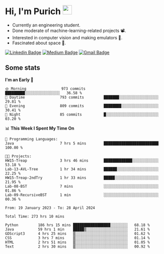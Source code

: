 <h1 align="left">Hi, I'm Purich
<img src="https://media.giphy.com/media/hvRJCLFzcasrR4ia7z/giphy.gif" width="30px"/></h1>

* Currently an engineering student.
* Done moderate of machine-learning-related projects :film_projector:.
* Interested in computer vision and making emulators :space_invader:.
* Fascinated about space :milky_way:.

[![Linkedin Badge](https://img.shields.io/badge/-Purich-blue?style=flat-square&logo=Linkedin&logoColor=white&link=https://www.linkedin.com/in/purich-siritip-16b3b3255/)](https://www.linkedin.com/in/purich-siritip-16b3b3255) [![Medium Badge](https://img.shields.io/badge/-@purich-gray?style=flat-square&labelColor=000000&logo=Medium&link=https://medium.com/@phuritsiritip)](https://medium.com/@phuritsiritip)
[![Gmail Badge](https://img.shields.io/badge/-mark.phurit@gmail.com-c14438?style=flat-square&logo=Gmail&logoColor=white&link=mailto:mark.phurit@gmail.com)](mailto:mark.phurit@gmail.com)

## Some stats

  
  <!--START_SECTION:waka-->
**I'm an Early 🐤** 

```text
🌞 Morning                973 commits         █████████░░░░░░░░░░░░░░░░   36.58 % 
🌆 Daytime                793 commits         ███████░░░░░░░░░░░░░░░░░░   29.81 % 
🌃 Evening                809 commits         ████████░░░░░░░░░░░░░░░░░   30.41 % 
🌙 Night                  85 commits          █░░░░░░░░░░░░░░░░░░░░░░░░   03.20 % 
```


📊 **This Week I Spent My Time On** 

```text
💬 Programming Languages: 
Java                     7 hrs 5 mins        █████████████████████████   100.00 % 

🐱‍💻 Projects: 
HW15-Treap               3 hrs 46 mins       █████████████░░░░░░░░░░░░   53.18 % 
Lab-13-AVL-Tree          1 hr 34 mins        ██████░░░░░░░░░░░░░░░░░░░   22.25 % 
HW15-Treap-2ndTry        1 hr 33 mins        █████░░░░░░░░░░░░░░░░░░░░   21.95 % 
Lab-08-BST               7 mins              ░░░░░░░░░░░░░░░░░░░░░░░░░   01.86 % 
Lab-09-RecursiveBST      1 min               ░░░░░░░░░░░░░░░░░░░░░░░░░   00.36 % 
```


<!--END_SECTION:waka-->

  <!--START_SECTION:waka-simple-->

```text
From: 19 January 2023 - To: 28 April 2024

Total Time: 273 hrs 10 mins

Python         186 hrs 15 mins █████████████████░░░░░░░░   68.18 %
Java           59 hrs 1 min    █████▒░░░░░░░░░░░░░░░░░░░   21.61 %
GDScript3      4 hrs 25 mins   ▒░░░░░░░░░░░░░░░░░░░░░░░░   01.62 %
CSS            3 hrs 7 mins    ▒░░░░░░░░░░░░░░░░░░░░░░░░   01.14 %
HTML           2 hrs 51 mins   ▒░░░░░░░░░░░░░░░░░░░░░░░░   01.05 %
Text           2 hrs 30 mins   ▒░░░░░░░░░░░░░░░░░░░░░░░░   00.92 %
```

<!--END_SECTION:waka-simple-->

  <!--![Anurag's GitHub stats](https://github-readme-stats.vercel.app/api?username=vikimark&show_icons=true&theme=gruvbox_light)-->
  
<!--
**vikimark/vikimark** is a ✨ _special_ ✨ repository because its `README.md` (this file) appears on your GitHub profile.

Here are some ideas to get you started:

- 🔭 I’m currently working on ...
- 🌱 I’m currently learning ...
- 👯 I’m looking to collaborate on ...
- 🤔 I’m looking for help with ...
- 💬 Ask me about ...
- 📫 How to reach me: ...
- 😄 Pronouns: ...
- ⚡ Fun fact: ...
-->
